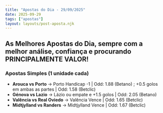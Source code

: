 ```yaml
---
title: "Apostas do Dia - 29/09/2025"
date: 2025-09-29
tags: ["apostas"]
layout: layouts/post-aposta.njk
---
```


## As Melhores Apostas do Dia, sempre com a melhor análise, confiança e procurando PRINCIPALMENTE VALOR!

### Apostas Simples (1 unidade cada)

- **Arouca vs Porto** → Porto Handicap -1 | Odd: 1.88 (Betano) ; +0.5 golos em ambas as partes | Odd: 1.58 (Betclic)
- **Génova vs Lazio** → Lázio ou empate e +1.5 golos | Odd: 2.05 (Betano) 
- **Valência vs Real Oviedo** → Valência Vence | Odd: 1.65 (Betclic) 
- **Midtjylland vs Randers** → Midtjylland Vence | Odd: 1.67 (Betclic) 
